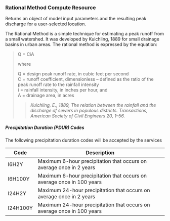 ### Rational Method Compute Resource
Returns an object of model input parameters and the resulting peak discharge for a user-selected location.

The Rational Method is a simple technique for estimating a peak runoff from a small watershed. It was developed by Kuichling, 1889 for small drainage basins in urban areas. The rational method is expressed by the equation:

>Q = CiA
>
>where
>
>Q = design peak runoff rate, in cubic feet per second<br />
>C = runoff coefficient, dimensionless – defined as the ratio of the peak runoff rate to the rainfall intensity<br />
> i = rainfall intensity, in inches per hour, and<br />
>A = drainage area, in acres 
>
>> *Kuichling, E., 1889, The relation between the rainfall and the discharge of sewers in
populous districts. Transactions, American Society of Civil Engineers 20, 1–56.*

##### Precipitation Duration (PDUR) Codes
The following precipitation duration codes will be accepted by the services

| Code  | Description |
| ------------- | ------------- |
| I6H2Y  | Maximum 6-hour precipitation that occurs on average once in 2 years  |
| I6H100Y  | Maximum 6-hour precipitation that occurs on average once in 100 years  |
| I24H2Y  | Maximum 24-hour precipitation that occurs on average once in 2 years  |
| I24H100Y  | Maximum 24-hour precipitation that occurs on average once in 100 years  |

